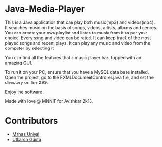 # Java-Media-Player

This is a Java application that can play both music(mp3) and videos(mp4). It searches music on the basis of songs, videos, artists, albums and genres. You can create your own playlist and listen to music from it as per your choice. Every song and video can be rated. It can keep track of the most played songs and recent plays. It can play any music and video from the computer by selecting it.

You can find all the features that a music player has, topped with an amazing GUI.

To run it on your PC, ensure that you have a MySQL data base installed. Open the project, go to the FXMLDocumentController.java file, and set the directory on line 299.

Enjoy the software.

Made with love @ MNNIT for Avishkar 2k18.


# Contributors

* [Manas Uniyal](https://github.com/ManasUniyal)
* [Utkarsh Gupta](https://github.com/IamUtkarshGupta)
